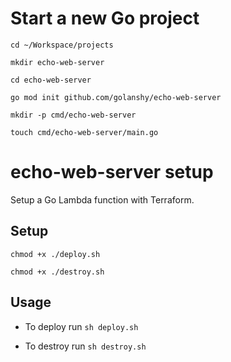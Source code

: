 # Start a new Go project

`cd ~/Workspace/projects`

`mkdir echo-web-server`

`cd echo-web-server`

`go mod init github.com/golanshy/echo-web-server`

`mkdir -p cmd/echo-web-server`

`touch cmd/echo-web-server/main.go`


# echo-web-server setup

Setup a Go Lambda function with Terraform.

## Setup

`chmod +x ./deploy.sh`

`chmod +x ./destroy.sh`

## Usage

- To deploy run `sh deploy.sh`

- To destroy run `sh destroy.sh`

